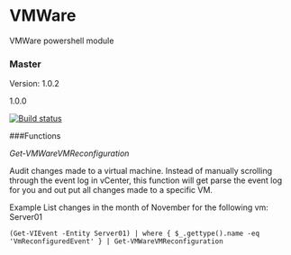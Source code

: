 # VMWare
VMWare powershell module

### Master

Version: 1.0.2

1.0.0

[![Build status](https://ci.appveyor.com/api/projects/status/v6ex7ak8plsoutn5/branch/master?svg=true)](https://ci.appveyor.com/project/jeffbuenting/vmware/branch/master)


###Functions

*Get-VMWareVMReconfiguration*

  Audit changes made to a virtual machine.  Instead of manually scrolling through the event log in vCenter, this function will get parse the event log for you and out put all changes made to a specific VM.

  Example
    List changes in the month of November for the following vm: Server01

    (Get-VIEvent -Entity Server01) | where { $_.gettype().name -eq 'VmReconfiguredEvent' } | Get-VMWareVMReconfiguration
